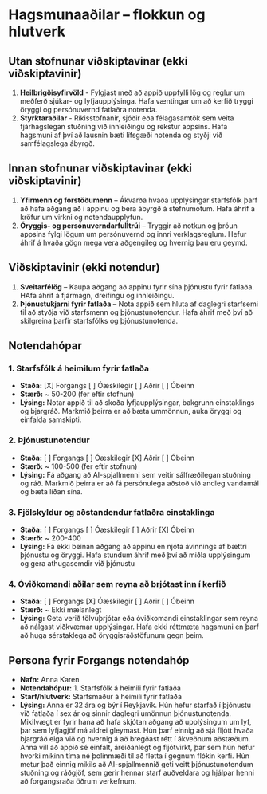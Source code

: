 # Hagsmunaaðilar – flokkun og hlutverk

<!-- 
Fyrir hvern notendahóp skal skrá:
- Nafn hóps (name)
- Staða (status): haka við "Kjörinn" eða "Óhagstæður" ef við á. Aðrir hópar eru ómerktir. 
  (Hópar sem eru hunsaðir þurfa ekki að vera með í skjalinu.)
- Stærð (size): áætlaður fjöldi notenda í hópnum
- Lýsing (description): tilgangur hópsins, helstu ferlar og hlutverk í verkefninu
-->

## Utan stofnunar viðskiptavinar (ekki viðskiptavinir)
1. **Heilbrigðisyfirvöld** - Fylgjast með að appið uppfylli lög og reglur um meðferð sjúkar- og lyfjaupplýsinga. Hafa væntingar um að kerfið tryggi öryggi og persónuvernd fatlaðra notenda.
2. **Styrktaraðilar** - Ríkisstofnanir, sjóðir eða félagasamtök sem veita fjárhagslegan stuðning við innleiðingu og rekstur appsins. Hafa hagsmuni af því að lausnin bæti lífsgæði notenda og styðji við samfélagslega ábyrgð.

## Innan stofnunar viðskiptavinar (ekki viðskiptavinir)
1. **Yfirmenn og forstöðumenn** – Ákvarða hvaða upplýsingar starfsfólk þarf að hafa aðgang að í appinu og bera ábyrgð á stefnumótum. Hafa áhrif á kröfur um virkni og notendaupplyfun.
2. **Öryggis- og persónuverndarfulltrúi** – Tryggir að notkun og þróun appsins fylgi lögum um persónuvernd og innri verklagsreglum. Hefur áhrif á hvaða gögn mega vera aðgengileg og hvernig þau eru geymd.

## Viðskiptavinir (ekki notendur)
1. **Sveitarfélög** – Kaupa aðgang að appinu fyrir sína þjónustu fyrir fatlaða. HAfa áhrif á fjármagn, dreifingu og innleiðingu.
2. **Þjónustukjarni fyrir fatlaða** – Nota appið sem hluta af daglegri starfsemi til að styðja við starfsmenn og þjónustunotendur. Hafa áhrif með því að skilgreina þarfir starfsfólks og þjónustunotenda.

## Notendahópar

### 1. Starfsfólk á heimilum fyrir fatlaða
- **Staða:** [X] Forgangs  [ ] Óæskilegir  [ ] Aðrir  [ ] Óbeinn  
- **Stærð:** ~ 50-200 (fer eftir stofnun)  
- **Lýsing:** Notar appið til að skoða lyfjaupplýsingar, bakgrunn einstaklings og bjargráð. Markmið þeirra er að bæta ummönnun, auka öryggi og einfalda samskipti.

### 2. Þjónustunotendur
- **Staða:** [ ] Forgangs   [ ] Óæskilegir  [X] Aðrir  [ ] Óbeinn  
- **Stærð:** ~ 100-500 (fer eftir stofnun)  
- **Lýsing:** Fá aðgang að AI-spjallmenni sem veitir sálfræðilegan stuðning og ráð. Markmið þeirra er að fá persónulega aðstoð við andleg vandamál og bæta líðan sína.

### 3. Fjölskyldur og aðstandendur fatlaðra einstaklinga
- **Staða:** [ ] Forgangs   [ ] Óæskilegir  [ ] Aðrir  [X] Óbeinn  
- **Stærð:** ~ 200-400  
- **Lýsing:** Fá ekki beinan aðgang að appinu en njóta ávinnings af bættri þjónustu og öryggi. Hafa stundum áhrif með því að miðla upplýsingum og gera athugasemdir við þjónustu

### 4. Óviðkomandi aðilar sem reyna að brjótast inn í kerfið
- **Staða:** [ ] Forgangs   [X] Óæskilegir  [ ] Aðrir [ ] Óbeinn  
- **Stærð:** ~ Ekki mælanlegt  
- **Lýsing:** Geta verið tölvuþrjótar eða óviðkomandi einstaklingar sem reyna að nálgast viðkvæmar upplýsingar. Hafa ekki réttmæta hagsmuni en þarf að huga sérstaklega að öryggisráðstöfunum gegn þeim.

## Persona fyrir Forgangs  notendahóp
<!--
Persóna getur komið í stað raunverulegs notendafulltrúa þegar hann er 
ekki tiltækur. Þá getur BA hugsað sér slíkan notanda við að framkvæma verk 
eða velja, og þannig búið til upphafspunkt fyrir kröfur sem síðar eru sannreyndar 
með notendum.

Upplýsingar um persónu fyrir viðskiptavin geta innihaldið félags- og 
lýðfræðilega eiginleika, hegðun, óskir og pirrandi þætti. 
Mikilvægt er að tryggja að persónur séu raunverulega fulltrúar viðkomandi 
notendahóps, byggt á markaðs-, lýðfræðilegum og þjóðfræðilegum rannsóknum
-->
<!--
Dæmi bls. 107
Fred, 41, has been a chemist at Contoso Pharmaceuticals since he received his Ph.D.
14 years ago. He doesn’t have much patience with computers. Fred usually works
on two projects at a time in related chemical areas. His lab contains approximately
300 bottles of chemicals and gas cylinders. On an average day, he’ll need four new
chemicals from the stockroom. Two of these will be commercial chemicals in stock,
one will need to be ordered, and one will come from the supply of proprietary Contoso
chemical samples. On occasion, Fred will need a hazardous chemical that requires
special training for safe handling. When he buys a chemical for the first time, Fred
wants the material safety data sheet emailed to him automatically. Each year, Fred will
synthesize about 20 new proprietary chemicals to go into the stockroom. Fred wants
a report of his chemical usage for the previous month to be generated automatically
and sent to him by email so that he can monitor his chemical exposure.
--> 
- **Nafn:** Anna Karen
- **Notendahópur:** 1. Starfsfólk á heimili fyrir fatlaða
- **Starf/hlutverk:** Starfsmaður á heimili fyrir fatlaða
- **Lýsing:** Anna er 32 ára og býr í Reykjavík. Hún hefur starfað í þjónustu við fatlaða í sex ár og sinnir daglegri umönnun þjónustunotenda. Mikilvægt er fyrir hana að hafa skjótan aðgang að upplýsingum um lyf, þar sem lyfjagjöf má aldrei gleymast. Hún þarf einnig að sjá fljótt hvaða bjargráð eiga við og hvernig á að bregðast rétt í ákveðnum aðstæðum.
Anna vill að appið sé einfalt, áreiðanlegt og fljótvirkt, þar sem hún hefur hvorki mikinn tíma né þolinmæði til að fletta í gegnum flókin kerfi. Hún metur það einnig mikils að AI-spjallmennið geti veitt þjónustunotendum stuðning og ráðgjöf, sem gerir hennar starf auðveldara og hjálpar henni að forgangsraða öðrum verkefnum.
